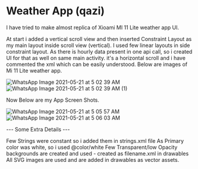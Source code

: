 # Weather App (qazi)

I have tried to make almost replica of Xioami MI 11 Lite weather app UI.

At start i added a vertical scroll view and then inserted Constraint Layout as my main layout inside scroll view (vertical).
I used few linear layouts in side constraint layout.
As there is hourly data present in one api call, so i created UI for that as well on same main activity. it's a horizontal scroll and i have commented the xml which can be easily understood.
Below are images of Mi 11 Lite weather app.

![WhatsApp Image 2021-05-21 at 5 02 39 AM](https://user-images.githubusercontent.com/48854062/119063178-ea0e6180-b9f1-11eb-8ed4-a0b7504ed0cb.jpeg)
![WhatsApp Image 2021-05-21 at 5 02 39 AM (1)](https://user-images.githubusercontent.com/48854062/119063157-d82cbe80-b9f1-11eb-8e99-7e84c4f337fb.jpeg)

Now Below are my App Screen Shots.


![WhatsApp Image 2021-05-21 at 5 05 57 AM](https://user-images.githubusercontent.com/48854062/119063353-51c4ac80-b9f2-11eb-8bbb-52934a6531a7.jpeg)
![WhatsApp Image 2021-05-21 at 5 06 03 AM](https://user-images.githubusercontent.com/48854062/119063360-538e7000-b9f2-11eb-9c72-ef6dcc98a15c.jpeg)


--- Some Extra Details ---


  Few Strings were constant so i added them in strings.xml file
  As Primary color was white, so i used @color/white
  Few Transparent/low Opacity backgrounds are created and used - created as filename.xml in drawables
  All SVG images are used and are added in drawables as vector assets.


